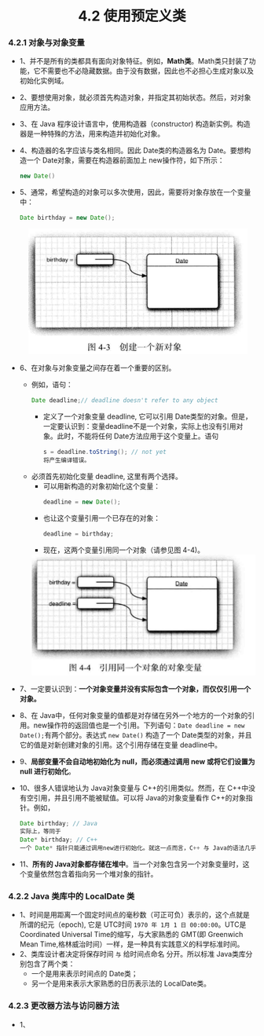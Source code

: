 <div align=center><h1>4.2 使用预定义类</h1></div>

### 4.2.1 对象与对象变量

* 1、并不是所有的类都具有面向对象特征。例如，**Math类**。Math类只封装了功能，它不需要也不必隐藏数据。由于没有数据，因此也不必担心生成对象以及初始化实例域。
* 2、要想使用对象，就必须首先构造对象，并指定其初始状态。然后，对对象应用方法。
* 3、在 Java 程序设计语言中，使用构造器（constructor) 构造新实例。构造器是一种特殊的方法，用来构造并初始化对象。
* 4、构造器的名字应该与类名相同。因此 Date类的构造器名为 Date。要想构造一个 Date对象，需要在构造器前面加上 new操作符，如下所示：
  ```java
  new Date()
  ```
* 5、通常，希望构造的对象可以多次使用，因此，需要将对象存放在一个变量中：
  ```java
  Date birthday = new Date();
  ```
  <div align="center"><img src="./img/002.png"/></div>

* 6、在对象与对象变量之间存在着一个重要的区别。
	* 例如，语句：
	  ```java
	  Date deadline;// deadline doesn't refer to any object
	  ```
		* 定义了一个对象变量 deadline, 它可以引用 Date类型的对象。但是，一定要认识到：变量deadline不是一个对象，实际上也没有引用对象。此时，不能将任何 Date方法应用于这个变量上。语句
		  ```java
		  s = deadline.toString(); // not yet
		  将产生编译错误。
		  ```
	* 必须首先初始化变量 deadline, 这里有两个选择。
		* 可以用新构造的对象初始化这个变量：
		  ```java
		  deadline = new Date();
		  ```
		* 也让这个变量引用一个已存在的对象：
		  ```java
		  deadline = birthday;
		  ```
		* 现在，这两个变量引用同一个对象（请参见图 4-4)。
  		<div align="center"><img src="./img/003.png"/></div>
* 7、一定要认识到：**一个对象变量并没有实际包含一个对象，而仅仅引用一个对象。**
* 8、在 Java中，任何对象变量的值都是对存储在另外一个地方的一个对象的引用。new操作符的返回值也是一个引用。下列语句：`Date deadline = new Date();`有两个部分。表达式 `new Date()` 构造了一个 Date类型的对象，并且它的值是对新创建对象的引用。这个引用存储在变量 deadline中。
* 9、**局部变量不会自动地初始化为 null，而必须通过调用 new 或将它们设置为 null 进行初始化**。
* 10、很多人错误地认为 Java对象变量与 C++的引用类似。然而，在 C++中没有空引用，并且引用不能被赋值。可以将 Java的对象变量看作 C++的对象指针。例如，
  ```java
  Date birthday; // Java
  实际上，等同于
  Date* birthday; // C++
  一个 Date* 指针只能通过调用new进行初始化。就这一点而言，C++ 与 Java的语法几乎是一样的。
  ```
* 11、**所有的 Java对象都存储在堆中**。当一个对象包含另一个对象变量时，这个变量依然包含着指向另一个堆对象的指针。

### 4.2.2  Java 类库中的 LocalDate 类
* 1、时间是用距离一个固定时间点的毫秒数（可正可负）表示的，这个点就是所谓的纪元（epoch), 它是 UTC时间 `1970 年 1月 1 日 00:00:00`。UTC是 Coordinated Universal Time的缩写，与大家熟悉的 GMT(即 Greenwich Mean Time,格林威治时间）一样，是一种具有实践意义的科学标准时间。
* 2、类库设计者决定将保存时间 ` 与 ` 给时间点命名 分开。所以标准 Java类库分别包含了两个类：
	* 一个是用来表示时间点的 Date类；
	* 另一个是用来表示大家熟悉的日历表示法的 LocalDate类。
### 4.2.3 更改器方法与访问器方法
* 1、